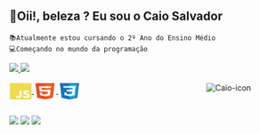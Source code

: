 ## 👋Oii!, beleza ? Eu sou o Caio Salvador 
    📚Atualmente estou cursando o 2º Ano do Ensino Médio
    💻Começando no mundo da programação
 <div>
  <a href="https://github.com/Caio-Salvador">
  <img height="180em" src="https://github-readme-stats.vercel.app/api?username=Caio-Salvador&show_icons=true&theme=tokyonight&include_all_commits=true&count_private=true"/>
  <img height="180em" src="https://github-readme-stats.vercel.app/api/top-langs/?username=Caio-Salvador&layout=compact&langs_count=7&theme=tokyonight"/>
</div>
  
  <div style="display: inline_block"><br>
  <img align="center" alt="Caio-Js" height="30" width="40" src="https://raw.githubusercontent.com/devicons/devicon/master/icons/javascript/javascript-plain.svg">
  <img align="center" alt="Caio-HTML" height="30" width="40" src="https://raw.githubusercontent.com/devicons/devicon/master/icons/html5/html5-original.svg">
  <img align="center" alt="Caio-CSS" height="30" width="40" src="https://raw.githubusercontent.com/devicons/devicon/master/icons/css3/css3-original.svg">
  <img align="right" alt="Caio-icon"  height="150" width="150" src="https://cdn.discordapp.com/attachments/862735294984880139/883564500555538432/giphy.gif">
</div>
  
  ##
  
<div> 
  <a href="https://www.instagram.com/caio_salvador00" target="_blank"><img src="https://img.shields.io/badge/-Instagram-%23E4405F?style=for-the-badge&logo=instagram&logoColor=white" target="_blank"></a>
  <a href = "mailto:c.salvado81@gmail.com"><img src="https://img.shields.io/badge/-Gmail-%23333?style=for-the-badge&logo=gmail&logoColor=white" target="_blank"></a>
  <a href="https://www.linkedin.com/in/caio-salvador-639071207/" target="_blank"><img src="https://img.shields.io/badge/-LinkedIn-%230077B5?style=for-the-badge&logo=linkedin&logoColor=white" target="_blank"></a> 
 
</div>
  
